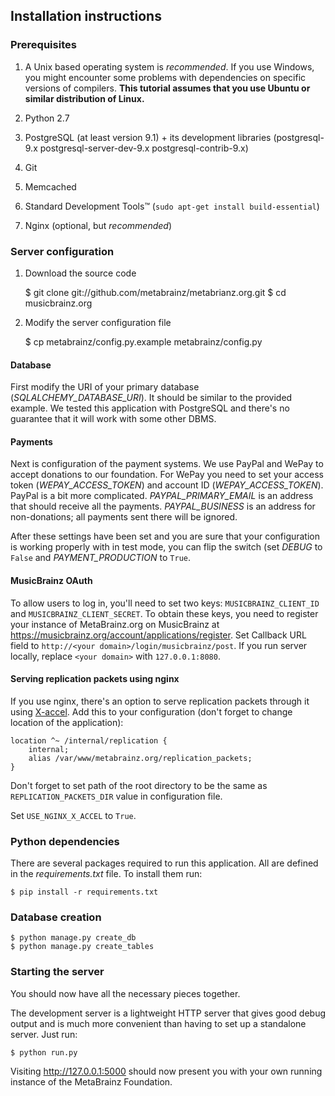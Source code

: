 ## Installation instructions

### Prerequisites

1. A Unix based operating system is *recommended*. If you use Windows, you
might encounter some problems with dependencies on specific versions of
compilers. **This tutorial assumes that you use Ubuntu or similar distribution
of Linux.**

2. Python 2.7

3. PostgreSQL (at least version 9.1) + its development libraries
(postgresql-9.x postgresql-server-dev-9.x postgresql-contrib-9.x)

4. Git

5. Memcached

6. Standard Development Tools™ (``sudo apt-get install build-essential``)

7. Nginx (optional, but *recommended*)

### Server configuration

1. Download the source code

    $ git clone git://github.com/metabrainz/metabrianz.org.git
    $ cd musicbrainz.org

2. Modify the server configuration file

    $ cp metabrainz/config.py.example metabrainz/config.py
    
#### Database

First modify the URI of your primary database (*SQLALCHEMY_DATABASE_URI*).
It should be similar to the provided example. We tested this application with
PostgreSQL and there's no guarantee that it will work with some other DBMS.

#### Payments

Next is configuration of the payment systems. We use PayPal and WePay to accept
donations to our foundation. For WePay you need to set your access token
(*WEPAY_ACCESS_TOKEN*) and account ID (*WEPAY_ACCESS_TOKEN*). PayPal is a
bit more complicated. *PAYPAL_PRIMARY_EMAIL* is an address that should receive
all the payments. *PAYPAL_BUSINESS* is an address for non-donations; all
payments sent there will be ignored.

After these settings have been set and you are sure that your configuration
is working properly with in test mode, you can flip the switch (set *DEBUG* to
``False`` and *PAYMENT_PRODUCTION* to ``True``.

#### MusicBrainz OAuth

To allow users to log in, you'll need to set two keys: ``MUSICBRAINZ_CLIENT_ID``
and ``MUSICBRAINZ_CLIENT_SECRET``. To obtain these keys, you need to register
your instance of MetaBrainz.org on MusicBrainz at
https://musicbrainz.org/account/applications/register.  Set Callback URL field
to ``http://<your domain>/login/musicbrainz/post``. If you run server locally,
replace ``<your domain>`` with ``127.0.0.1:8080``.

#### Serving replication packets using nginx

If you use nginx, there's an option to serve replication packets through it
using [X-accel](http://wiki.nginx.org/X-accel). Add this to your configuration
(don't forget to change location of the application):

    location ^~ /internal/replication {
        internal;
	    alias /var/www/metabrainz.org/replication_packets;
    }

Don't forget to set path of the root directory to be the same as
``REPLICATION_PACKETS_DIR`` value in configuration file. 

Set ``USE_NGINX_X_ACCEL`` to ``True``.

### Python dependencies

There are several packages required to run this application. All are defined in
the *requirements.txt* file. To install them run:

    $ pip install -r requirements.txt

### Database creation

    $ python manage.py create_db
    $ python manage.py create_tables

### Starting the server

You should now have all the necessary pieces together.

The development server is a lightweight HTTP server that gives good debug
output and is much more convenient than having to set up a standalone server.
Just run:

    $ python run.py

Visiting http://127.0.0.1:5000 should now present you with your own running
instance of the MetaBrainz Foundation.
